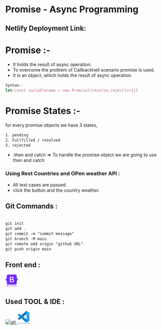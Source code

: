 # Promise - Async Programming
## Netlify Deployment Link:
# Promise :- 
   * It holds the result of async operation.
   * To overcome the problem of Callbackhell scenario promise is used.
   * It is an object, which holds the result of async operation.

   ```javascript
   Syntax:- 
   let/const variablename = new Promise((resolve,reject)=>{})
   ```
   # Promise States :- 
   for every promise objects we have 3 states,

    1. pending
    2. Fullfilled / resolved
    3. rejected

   * .then and catch
   => To handle the promise object we are going to use then and catch

### Using Rest Countries and OPen weather API :
* All test cases are passed.
* click the button and the country weather.

 ## Git Commands :
  
  ```git

  git init
  git add .
  git commit -m "commit message"
  git branch -M main
  git remote add origin "github URL"
  git push origin main
  
  ```
## Front end :

<a href="https://getbootstrap.com" target="_blank" rel="noreferrer"> <img src="https://raw.githubusercontent.com/devicons/devicon/master/icons/bootstrap/bootstrap-plain-wordmark.svg" alt="bootstrap" width="40" height="40"/> </a> 

## Used TOOL & IDE :

<a href="https://github.com/Balakrishnan-10/Functions-Javascript-Day-04.git" target="_blank" rel="noreferrer"> <img src="https://www.vectorlogo.zone/logos/git-scm/git-scm-icon.svg" alt="git" width="40" height="40"/> </a>
<a href="https://www.w3.org/html/" target="_blank" rel="noreferrer"> <img src="https://raw.githubusercontent.com/devicons/devicon/master/icons/vscode/vscode-original-wordmark.svg" alt="vscode" width="40" height="40"/> </a>
